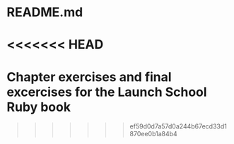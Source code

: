 # README.md #
<<<<<<< HEAD
=======
# Chapter exercises and final excercises for the Launch School Ruby book
>>>>>>> ef59d0d7a57d0a244b67ecd33d1870ee0b1a84b4

